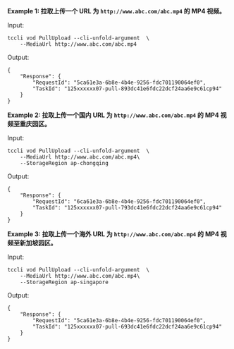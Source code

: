 **Example 1: 拉取上传一个 URL 为 ```http://www.abc.com/abc.mp4``` 的 MP4 视频。**



Input: 

```
tccli vod PullUpload --cli-unfold-argument  \
    --MediaUrl http://www.abc.com/abc.mp4
```

Output: 
```
{
    "Response": {
        "RequestId": "5ca61e3a-6b8e-4b4e-9256-fdc701190064ef0",
        "TaskId": "125xxxxxx07-pull-893dc41e6fdc22dcf24aa6e9c61cp94"
    }
}
```

**Example 2: 拉取上传一个国内 URL 为 ```http://www.abc.com/abc.mp4``` 的 MP4 视频至重庆园区。**



Input: 

```
tccli vod PullUpload --cli-unfold-argument  \
    --MediaUrl http://www.abc.com/abc.mp4\
    --StorageRegion ap-chongqing
```

Output: 
```
{
    "Response": {
        "RequestId": "6ca61e3a-6b8e-4b4e-9256-fdc701190064ef0",
        "TaskId": "125xxxxxx07-pull-793dc41e6fdc22dcf24aa6e9c61cp94"
    }
}
```

**Example 3: 拉取上传一个海外 URL 为 ```http://www.abc.com/abc.mp4``` 的 MP4 视频至新加坡园区。**



Input: 

```
tccli vod PullUpload --cli-unfold-argument  \
    --MediaUrl http://www.abc.com/abc.mp4\
    --StorageRegion ap-singapore
```

Output: 
```
{
    "Response": {
        "RequestId": "5ca61e3a-6b8e-4b4e-9256-fdc701190064ef0",
        "TaskId": "125xxxxxx07-pull-693dc41e6fdc22dcf24aa6e9c61cp94"
    }
}
```

